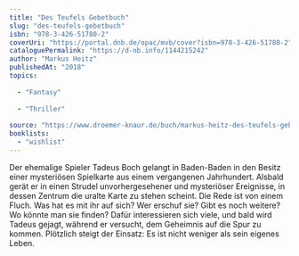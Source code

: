 ```yaml
---
title: "Des Teufels Gebetbuch"
slug: "des-teufels-gebetbuch"
isbn: "978-3-426-51780-2"
coverUri: "https://portal.dnb.de/opac/mvb/cover?isbn=978-3-426-51780-2"
cataloguePermalink: "https://d-nb.info/1144215242"
author: "Markus Heitz"
publishedAt: "2018"
topics:
  
  - "Fantasy"
    
  - "Thriller"
    
source: "https://www.droemer-knaur.de/buch/markus-heitz-des-teufels-gebetbuch-9783426517802"
booklists: 
  - "wishlist"
---
```

Der ehemalige Spieler Tadeus Boch gelangt in Baden-Baden in den Besitz einer 
mysteriösen Spielkarte aus einem vergangenen Jahrhundert. Alsbald gerät er in 
einen Strudel unvorhergesehener und mysteriöser Ereignisse, in dessen Zentrum 
die uralte Karte zu stehen scheint. Die Rede ist von einem Fluch. Was hat es 
mit ihr auf sich? Wer erschuf sie? Gibt es noch weitere? Wo könnte man sie 
finden? Dafür interessieren sich viele, und bald wird Tadeus gejagt, während 
er versucht, dem Geheimnis auf die Spur zu kommen. Plötzlich steigt der 
Einsatz: Es ist nicht weniger als sein eigenes Leben.